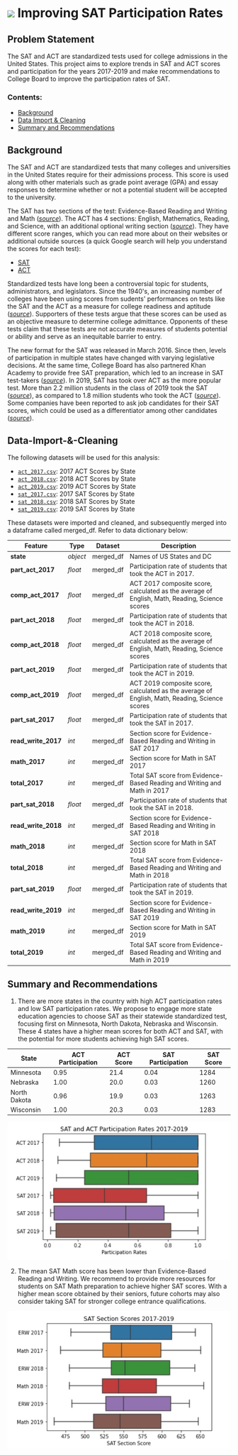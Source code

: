 
# ![](https://ga-dash.s3.amazonaws.com/production/assets/logo-9f88ae6c9c3871690e33280fcf557f33.png) Improving SAT Participation Rates

## Problem Statement
The SAT and ACT are standardized tests used for college admissions in the United States. This project aims to explore trends in SAT and ACT scores and participation for the years 2017-2019 and make recommendations to College Board to improve the participation rates of SAT.

### Contents:
- [Background](#Background)
- [Data Import & Cleaning](#Data-Import-&-Cleaning)
- [Summary and Recommendations](#Summary-and-Recommendations)

## Background

The SAT and ACT are standardized tests that many colleges and universities in the United States require for their admissions process. This score is used along with other materials such as grade point average (GPA) and essay responses to determine whether or not a potential student will be accepted to the university.

The SAT has two sections of the test: Evidence-Based Reading and Writing and Math ([*source*](https://www.princetonreview.com/college/sat-sections)). The ACT has 4 sections: English, Mathematics, Reading, and Science, with an additional optional writing section ([*source*](https://www.act.org/content/act/en/products-and-services/the-act/scores/understanding-your-scores.html)). They have different score ranges, which you can read more about on their websites or additional outside sources (a quick Google search will help you understand the scores for each test):
* [SAT](https://collegereadiness.collegeboard.org/sat)
* [ACT](https://www.act.org/content/act/en.html)

Standardized tests have long been a controversial topic for students, administrators, and legislators. Since the 1940's, an increasing number of colleges have been using scores from sudents' performances on tests like the SAT and the ACT as a measure for college readiness and aptitude ([*source*](https://www.minotdailynews.com/news/local-news/2017/04/a-brief-history-of-the-sat-and-act/)). Supporters of these tests argue that these scores can be used as an objective measure to determine college admittance. Opponents of these tests claim that these tests are not accurate measures of students potential or ability and serve as an inequitable barrier to entry.

The new format for the SAT was released in March 2016. Since then, levels of participation in multiple states have changed with varying legislative decisions. At the same time, College Board has also partnered Khan Academy to provide free SAT preparation, which led to an increase in SAT test-takers ([*source*](https://newsroom.collegeboard.org/college-board-announces-surge-students-taking-new-satr-suite-assessments-creating-opportunity)). In 2019, SAT has took over ACT as the more popular test. More than 2.2 million students in the class of 2019 took the SAT ([*source*](https://newsroom.collegeboard.org/over-22-million-students-class-2019-took-sat-largest-group-ever#:~:text=Over%202.2%20Million%20Students%20in,Group%20Ever%20%7C%20The%20College%20Board)), as compared to 1.8 million students who took the ACT ([*source*](https://www.act.org/content/dam/act/unsecured/documents/National-CCCR-2019.pdf)). Some companies have been reported to ask job candidates for their SAT scores, which could be used as a differentiator among other candidates ([*source*](https://www.wsj.com/articles/SB10001424052702303636404579395220334268350)). 

## Data-Import-&-Cleaning

The following datasets will be used for this analysis:
* [`act_2017.csv`](./data/act_2017.csv): 2017 ACT Scores by State
* [`act_2018.csv`](./data/act_2018.csv): 2018 ACT Scores by State
* [`act_2019.csv`](./data/act_2019.csv): 2019 ACT Scores by State
* [`sat_2017.csv`](./data/sat_2017.csv): 2017 SAT Scores by State
* [`sat_2018.csv`](./data/sat_2018.csv): 2018 SAT Scores by State
* [`sat_2019.csv`](./data/sat_2019.csv): 2019 SAT Scores by State

These datasets were imported and cleaned, and subsequently merged into a dataframe called merged_df. Refer to data dictionary below:

|Feature|Type|Dataset|Description|
|---|---|---|---|
|**state**|*object*|merged_df|Names of US States and DC| 
|**part_act_2017**|*float*|merged_df|Participation rate of students that took the ACT in 2017.| 
|**comp_act_2017**|*float*|merged_df|ACT 2017 composite score, calculated as the average of English, Math, Reading, Science scores| 
|**part_act_2018**|*float*|merged_df|Participation rate of students that took the ACT in 2018.| 
|**comp_act_2018**|*float*|merged_df|ACT 2018 composite score, calculated as the average of English, Math, Reading, Science scores| 
|**part_act_2019**|*float*|merged_df|Participation rate of students that took the ACT in 2019.| 
|**comp_act_2019**|*float*|merged_df|ACT 2019 composite score, calculated as the average of English, Math, Reading, Science scores| 
|**part_sat_2017**|*float*|merged_df|Participation rate of students that took the SAT in 2017.| 
|**read_write_2017**|*int*|merged_df|Section score for Evidence-Based Reading and Writing in SAT 2017| 
|**math_2017**|*int*|merged_df|Section score for Math in SAT 2017| 
|**total_2017**|*int*|merged_df|Total SAT score from Evidence-Based Reading and Writing and Math in 2017| 
|**part_sat_2018**|*float*|merged_df|Participation rate of students that took the SAT in 2018.| 
|**read_write_2018**|*int*|merged_df|Section score for Evidence-Based Reading and Writing in SAT 2018| 
|**math_2018**|*int*|merged_df|Section score for Math in SAT 2018| 
|**total_2018**|*int*|merged_df|Total SAT score from Evidence-Based Reading and Writing and Math in 2018| 
|**part_sat_2019**|*float*|merged_df|Participation rate of students that took the SAT in 2019.| 
|**read_write_2019**|*int*|merged_df|Section score for Evidence-Based Reading and Writing in SAT 2019| 
|**math_2019**|*int*|merged_df|Section score for Math in SAT 2019| 
|**total_2019**|*int*|merged_df|Total SAT score from Evidence-Based Reading and Writing and Math in 2019| 

## Summary and Recommendations

1. There are more states in the country with high ACT participation rates and low SAT participation rates. We propose to engage more state education agencies to choose SAT as their statewide standardized test, focusing first on Minnesota, North Dakota, Nebraska and Wisconsin. These 4 states have a higher mean scores for both ACT and SAT, with the potential for more students achieving high SAT scores.

| State        | ACT Participation | ACT Score | SAT Participation | SAT Score |
|--------------|-------------------|-----------|-------------------|-----------|
| Minnesota    | 0.95              | 21.4      | 0.04              | 1284      |
| Nebraska     | 1.00              | 20.0      | 0.03              | 1260      |
| North Dakota | 0.96              | 19.9      | 0.03              | 1263      |
| Wisconsin    | 1.00              | 20.3      | 0.03              | 1283      |

![1](images/sat_act_part_17_19.jpg "ACT & SAT participation")

2. The mean SAT Math score has been lower than Evidence-Based Reading and Writing. We recommend to provide more resources for students on SAT Math preparation to achieve higher SAT scores. With a higher mean score obtained by their seniors, future cohorts may also consider taking SAT for stronger college entrance qualifications.

![2](images/sat_section_17_19.jpg "SAT section scores")